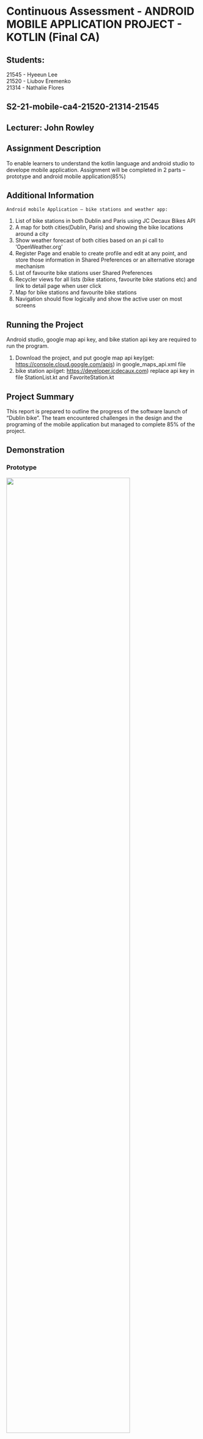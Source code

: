 # Continuous Assessment - ANDROID MOBILE APPLICATION PROJECT - KOTLIN (Final CA)

## Students: 
21545 - Hyeeun Lee <br>
21520 - Liubov Eremenko <br>
21314 - Nathalie Flores <br>
## S2-21-mobile-ca4-21520-21314-21545

## Lecturer: John Rowley

## Assignment Description
To enable learners to understand the kotlin language and android studio to develope mobile application.
Assignment will be completed in 2 parts – prototype and android mobile application(85%)

## Additional Information 
    Android mobile Application – bike stations and weather app:
1.	List of bike stations in both Dublin and Paris using JC Decaux Bikes API
2.	A map for both cities(Dublin, Paris) and showing the bike locations around a city
3.	Show weather forecast of both cities based on an pi call to ‘OpenWeather.org’
4.	Register Page and enable to create profile and edit at any point, and store those information in Shared Preferences or an alternative storage mechanism
5.	List of favourite bike stations user Shared Preferences
6.	Recycler views for all lists (bike stations, favourite bike stations etc) and link to detail page when user click
7.	Map for bike stations and favourite bike stations
8.	Navigation should flow logically and show the active user on most screens

## Running the Project
Android studio, google map api key, and bike station api key are required to run the program.
1. Download the project, and put google map api key(get: https://console.cloud.google.com/apis) in google_maps_api.xml file
2. bike station api(get: https://developer.jcdecaux.com) replace api key in file StationList.kt and FavoriteStation.kt 

## Project Summary
This report is prepared to outline the progress of the software launch of “Dublin bike”. 
The team encountered challenges in the design and the programing of the mobile application but managed to complete 85% of the project.

## Demonstration
### Prototype
<img width="80%" src="https://user-images.githubusercontent.com/71330530/117173674-e8735580-adc4-11eb-895a-ea9dc50248e0.gif"/>

### Application
<img width="80%" src="https://user-images.githubusercontent.com/71330530/117173905-1fe20200-adc5-11eb-8f5f-415d694e5d21.gif"/>
